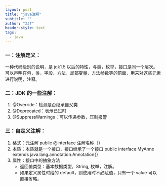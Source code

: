 ```yaml
---
layout: post
title: "java注解"
subtitle: ""
author: "ZJT"
header-style: text
tags:
  - java
---
```


### 一：注解定义：

一种代码级别的说明，是 jdk1.5 以后的特性，与类，枚举，接口是同一个层次。可以声明在包，类，字段，方法，局部变量，方法参数等的前面，用来对这些元素进行说明，注释。

### 二：JDK 的一些注解：

1. @Override：检测是否继承自父类
2. @Deprecated：表示已过时
3. @SuppressWarnings：可以传递参数，压制报警

### 三：自定义注解：

1. 格式：元注解
   public @interface 注解名称（）
2. 本质：本质就是一个接口，接口继承了一个接口
   public interface MyAnno extends java.lang.annotation.Annotation{}
3. 属性：接口中的抽象方法
   - 返回值类型：基本数据类型，String, 枚举，注解。
   - 如果定义属性时给的 default，则使用时不必赋值，只有一个 value 可以直接省略。
